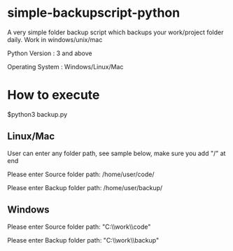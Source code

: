 # simple-backupscript-python
A very simple folder backup script which backups your work/project folder daily. Work in windows/unix/mac

Python Version : 3 and above

Operating System : Windows/Linux/Mac

# How to execute
$python3 backup.py 

Linux/Mac
----------

User can enter any folder path, see sample below, make sure you add "/" at end

Please enter Source folder path: /home/user/code/ 

Please enter Backup folder path: /home/user/backup/

Windows
--------

Please enter Source folder path: "C:\\\work\\\\code"

Please enter Backup folder path: "C:\\\work\\\\backup" 


